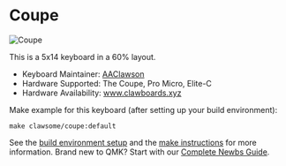 # Coupe

![Coupe](https://images.squarespace-cdn.com/content/v1/5ec961924eb3960db955f752/1591981988950-D64UDSNKPAT91WUA8RNC/ke17ZwdGBToddI8pDm48kDHPSfPanjkWqhH6pl6g5ph7gQa3H78H3Y0txjaiv_0fDoOvxcdMmMKkDsyUqMSsMWxHk725yiiHCCLfrh8O1z4YTzHvnKhyp6Da-NYroOW3ZGjoBKy3azqku80C789l0mwONMR1ELp49Lyc52iWr5dNb1QJw9casjKdtTg1_-y4jz4ptJBmI9gQmbjSQnNGng/Coupe3.jpeg?format=640w)

This is a 5x14 keyboard in a 60% layout.

* Keyboard Maintainer: [AAClawson](http://github.com/AlisGraveNil)
* Hardware Supported: The Coupe, Pro Micro, Elite-C
* Hardware Availability: www.clawboards.xyz

Make example for this keyboard (after setting up your build environment):

    make clawsome/coupe:default

See the [build environment setup](https://docs.qmk.fm/#/getting_started_build_tools) and the [make instructions](https://docs.qmk.fm/#/getting_started_make_guide) for more information. Brand new to QMK? Start with our [Complete Newbs Guide](https://docs.qmk.fm/#/newbs).

